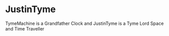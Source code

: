 # JustinTyme
TymeMachine is a Grandfather Clock and JustinTyme is a Tyme Lord Space and Time Traveller
